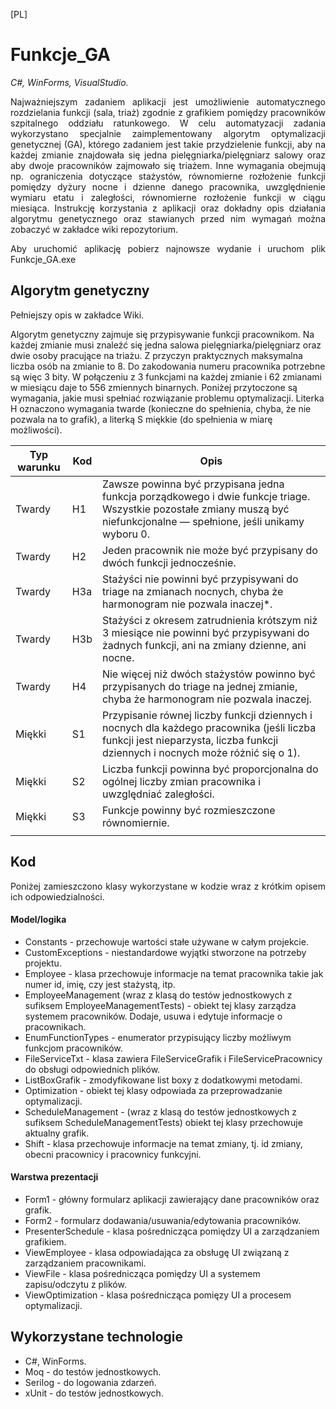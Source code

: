 [PL]
# Funkcje_GA
<i>C#, WinForms, VisualStudio.</i>
<p align="justify"> Najważniejszym zadaniem aplikacji jest umożliwienie automatycznego rozdzielania funkcji (sala, triaż) zgodnie z grafikiem pomiędzy pracowników szpitalnego oddziału ratunkowego. W celu automatyzacji zadania wykorzystano specjalnie zaimplementowany algorytm optymalizacji genetycznej (GA), którego zadaniem jest takie przydzielenie funkcji, aby na każdej zmianie znajdowała się jedna pielęgniarka/pielęgniarz salowy oraz aby dwoje pracowników zajmowało się triażem. Inne wymagania obejmują np. ograniczenia dotyczące stażystów, równomierne rozłożenie funkcji pomiędzy dyżury nocne i dzienne danego pracownika, uwzględnienie wymiaru etatu i zaległości, równomierne rozłożenie funkcji w ciągu miesiąca. Instrukcję korzystania z aplikacji oraz dokładny opis działania algorytmu genetycznego oraz stawianych przed nim wymagań można zobaczyć w zakładce wiki repozytorium.</p>

<p align="justify">Aby uruchomić aplikację pobierz najnowsze wydanie i uruchom plik Funkcje_GA.exe</p>

## Algorytm genetyczny

Pełniejszy opis w zakładce Wiki.

Algorytm genetyczny zajmuje się przypisywanie funkcji pracownikom. Na każdej zmianie musi znaleźć się jedna salowa pielęgniarka/pielęgniarz oraz dwie osoby pracujące na triażu. Z przyczyn praktycznych maksymalna liczba osób na zmianie to 8. Do zakodowania numeru pracownika potrzebne są więc 3 bity. W połączeniu z 3 funkcjami na każdej zmianie i 62 zmianami w miesiącu daje to 556 zmiennych binarnych. Poniżej przytoczone są wymagania, jakie musi spełniać rozwiązanie problemu optymalizacji. Literka H oznaczono wymagania twarde (konieczne do spełnienia, chyba, że nie pozwala na to grafik), a literką S miękkie (do spełnienia w miarę możliwości).

| **Typ warunku** | **Kod** | **Opis**                                                                                                                                                                      |
| --------------- | ------- | ----------------------------------------------------------------------------------------------------------------------------------------------------------------------------- |
| Twardy          | H1      | Zawsze powinna być przypisana jedna funkcja porządkowego i dwie funkcje triage. Wszystkie pozostałe zmiany muszą być niefunkcjonalne — spełnione, jeśli unikamy wyboru 0.     |
| Twardy          | H2      | Jeden pracownik nie może być przypisany do dwóch funkcji jednocześnie.                                                                                                        |
| Twardy          | H3a     | Stażyści nie powinni być przypisywani do triage na zmianach nocnych, chyba że harmonogram nie pozwala inaczej*.                                                               |
| Twardy          | H3b     | Stażyści z okresem zatrudnienia krótszym niż 3 miesiące nie powinni być przypisywani do żadnych funkcji, ani na zmiany dzienne, ani nocne.                                    |
| Twardy          | H4      | Nie więcej niż dwóch stażystów powinno być przypisanych do triage na jednej zmianie, chyba że harmonogram nie pozwala inaczej.                                                |
| Miękki          | S1      | Przypisanie równej liczby funkcji dziennych i nocnych dla każdego pracownika (jeśli liczba funkcji jest nieparzysta, liczba funkcji dziennych i nocnych może różnić się o 1). |
| Miękki          | S2      | Liczba funkcji powinna być proporcjonalna do ogólnej liczby zmian pracownika i uwzględniać zaległości.                                                                        |
| Miękki          | S3      | Funkcje powinny być rozmieszczone równomiernie.                                                                                                                               |
                                                                                                                                                   |

 
## Kod

<p align="justify">Poniżej zamieszczono klasy wykorzystane w kodzie wraz z krótkim opisem ich odpowiedzialności.</p>

#### Model/logika

* Constants - przechowuje wartości stałe używane w całym projekcie.
* CustomExceptions - niestandardowe wyjątki stworzone na potrzeby projektu.
* Employee - klasa przechowuje informacje na temat pracownika takie jak numer id, imię, czy jest stażystą, itp.
* EmployeeManagement (wraz z klasą do testów jednostkowych z sufiksem EmployeeManagementTests) - obiekt tej klasy zarządza systemem pracowników. Dodaje, usuwa i edytuje informacje o pracownikach.
* EnumFunctionTypes - enumerator przypisujący liczby możliwym funkcjom pracowników.
* FileServiceTxt - klasa zawiera FileServiceGrafik i FileServicePracownicy do obsługi odpowiednich plików.
* ListBoxGrafik - zmodyfikowane list boxy z dodatkowymi metodami.
* Optimization - obiekt tej klasy odpowiada za przeprowadzanie optymalizacji.
* ScheduleManagement - (wraz z klasą do testów jednostkowych z sufiksem ScheduleManagementTests) obiekt tej klasy przechowuje aktualny grafik.
* Shift - klasa przechowuje informacje na temat zmiany, tj. id zmiany, obecni pracownicy i pracownicy funkcyjni.

#### Warstwa prezentacji

*  Form1 - główny formularz aplikacji zawierający dane pracowników oraz grafik.
*  Form2 - formularz dodawania/usuwania/edytowania pracowników.
*  PresenterSchedule - klasa pośrednicząca pomiędzy UI a zarządzaniem grafikiem.
*  ViewEmployee - klasa odpowiadająca za obsługę UI związaną z zarządzaniem pracownikami.
*  ViewFile - klasa pośrednicząca pomiędzy UI a systemem zapisu/odczytu z plików.
*  ViewOptimization - klasa pośrednicząca pomięzy UI a procesem optymalizacji.

## Wykorzystane technologie

* C#, WinForms.
* Moq - do testów jednostkowych.
* Serilog - do logowania zdarzeń.
* xUnit - do testów jednostkowych.
